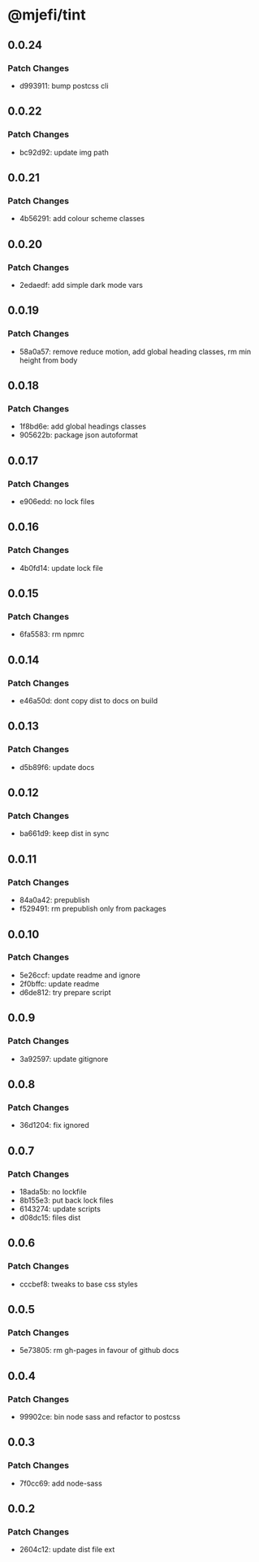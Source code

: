 # @mjefi/tint

## 0.0.24

### Patch Changes

- d993911: bump postcss cli

## 0.0.22

### Patch Changes

- bc92d92: update img path

## 0.0.21

### Patch Changes

- 4b56291: add colour scheme classes

## 0.0.20

### Patch Changes

- 2edaedf: add simple dark mode vars

## 0.0.19

### Patch Changes

- 58a0a57: remove reduce motion, add global heading classes, rm min height from body

## 0.0.18

### Patch Changes

- 1f8bd6e: add global headings classes
- 905622b: package json autoformat

## 0.0.17

### Patch Changes

- e906edd: no lock files

## 0.0.16

### Patch Changes

- 4b0fd14: update lock file

## 0.0.15

### Patch Changes

- 6fa5583: rm npmrc

## 0.0.14

### Patch Changes

- e46a50d: dont copy dist to docs on build

## 0.0.13

### Patch Changes

- d5b89f6: update docs

## 0.0.12

### Patch Changes

- ba661d9: keep dist in sync

## 0.0.11

### Patch Changes

- 84a0a42: prepublish
- f529491: rm prepublish only from packages

## 0.0.10

### Patch Changes

- 5e26ccf: update readme and ignore
- 2f0bffc: update readme
- d6de812: try prepare script

## 0.0.9

### Patch Changes

- 3a92597: update gitignore

## 0.0.8

### Patch Changes

- 36d1204: fix ignored

## 0.0.7

### Patch Changes

- 18ada5b: no lockfile
- 8b155e3: put back lock files
- 6143274: update scripts
- d08dc15: files dist

## 0.0.6

### Patch Changes

- cccbef8: tweaks to base css styles

## 0.0.5

### Patch Changes

- 5e73805: rm gh-pages in favour of github docs

## 0.0.4

### Patch Changes

- 99902ce: bin node sass and refactor to postcss

## 0.0.3

### Patch Changes

- 7f0cc69: add node-sass

## 0.0.2

### Patch Changes

- 2604c12: update dist file ext
